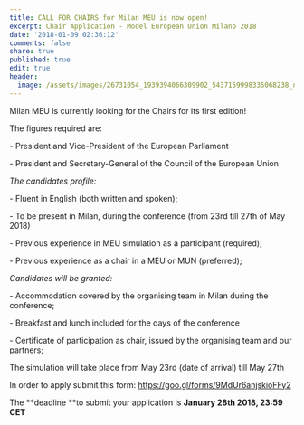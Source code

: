 ```yaml
---
title: CALL FOR CHAIRS for Milan MEU is now open!
excerpt: Chair Application - Model European Union Milano 2018
date: '2018-01-09 02:36:12'
comments: false
share: true
published: true
edit: true
header:
  image: /assets/images/26731054_1939394066309902_5437159998335068238_n.png
---
```

Milan MEU is currently looking for the Chairs for its first edition!

The figures required are: 

\- President and Vice-President of the European Parliament 

\- President and Secretary-General of the Council of the European Union

_The candidates profile:_

\- Fluent in English (both written and spoken);

\- To be present in Milan, during the conference (from 23rd till 27th of May 2018)

\- Previous experience in MEU simulation as a participant (required);

\- Previous experience as a chair in a MEU or MUN (preferred);

_Candidates will be granted:_

\- Accommodation covered by the organising team in Milan during the conference; 

\-  Breakfast and lunch included for the days of the conference 

\- Certificate of participation as chair, issued by the organising team and our partners; 

The simulation will take place from May 23rd (date of arrival) till May 27th 



In order to apply submit this form: <https://goo.gl/forms/9MdUr6anjskioFFy2> 



The **deadline **to submit your application is **January 28th 2018, 23:59 CET**
